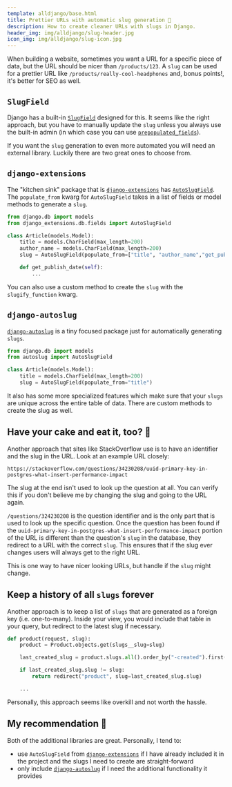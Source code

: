 ```yaml
---
template: alldjango/base.html
title: Prettier URLs with automatic slug generation 🐌
description: How to create cleaner URLs with slugs in Django.
header_img: img/alldjango/slug-header.jpg
icon_img: img/alldjango/slug-icon.jpg
---
```


When building a website, sometimes you want a URL for a specific piece of data, but the URL should be nicer than `/products/123`. A `slug` can be used for a prettier URL like `/products/really-cool-headphones` and, bonus points!, it's better for SEO as well.

## `SlugField`

Django has a built-in [`SlugField`](https://docs.djangoproject.com/en/stable/ref/models/fields/#slugfield) designed for this. It seems like the right approach, but you have to manually update the `slug` unless you always use the built-in admin (in which case you can use [`prepopulated_fields`](https://docs.djangoproject.com/en/stable/ref/contrib/admin/#django.contrib.admin.ModelAdmin.prepopulated_fields)).

If you want the `slug` generation to even more automated you will need an external library. Luckily there are two great ones to choose from.

## `django-extensions`

The "kitchen sink" package that is [`django-extensions`](https://django-extensions.readthedocs.io/) has [`AutoSlugField`](https://django-extensions.readthedocs.io/en/latest/field_extensions.html#current-database-model-field-extensions). The `populate_from` kwarg for `AutoSlugField` takes in a list of fields or model methods to generate a `slug`.

```python
from django.db import models
from django_extensions.db.fields import AutoSlugField

class Article(models.Model):
    title = models.CharField(max_length=200)
    author_name = models.CharField(max_length=200)
    slug = AutoSlugField(populate_from=["title", "author_name","get_publish_date"])

    def get_publish_date(self):
        ...
```

You can also use a custom method to create the `slug` with the `slugify_function` kwarg.

## `django-autoslug`

[`django-autoslug`](https://django-autoslug.readthedocs.io/) is a tiny focused package just for automatically generating `slugs`.

```python
from django.db import models
from autoslug import AutoSlugField

class Article(models.Model):
    title = models.CharField(max_length=200)
    slug = AutoSlugField(populate_from="title")
```

It also has some more specialized features which make sure that your `slugs` are unique across the entire table of data. There are custom methods to create the slug as well.

## Have your cake and eat it, too? 🎂

Another approach that sites like StackOverflow use is to have an identifier and the slug in the URL. Look at an example URL closely:

```shell
https://stackoverflow.com/questions/34230208/uuid-primary-key-in-postgres-what-insert-performance-impact
```

The slug at the end isn't used to look up the question at all. You can verify this if you don't believe me by changing the slug and going to the URL again.

`/questions/324230208` is the question identifier and is the only part that is used to look up the specific question. Once the question has been found if the `uuid-primary-key-in-postgres-what-insert-performance-impact` portion of the URL is different than the question's `slug` in the database, they redirect to a URL with the correct `slug`. This ensures that if the slug ever changes users will always get to the right URL.

This is one way to have nicer looking URLs, but handle if the `slug` might change.

## Keep a history of all `slugs` forever

Another approach is to keep a list of `slugs` that are generated as a foreign key (i.e. one-to-many). Inside your view, you would include that table in your query, but redirect to the latest slug if necessary.

```python
def product(request, slug):
    product = Product.objects.get(slugs__slug=slug)

    last_created_slug = product.slugs.all().order_by("-created").first()

    if last_created_slug.slug != slug:
        return redirect("product", slug=last_created_slug.slug)

    ...
```

Personally, this approach seems like overkill and not worth the hassle.

## My recommendation 🌟

Both of the additional libraries are great. Personally, I tend to:

- use `AutoSlugField` from [`django-extensions`](https://django-extensions.readthedocs.io/) if I have already included it in the project and the slugs I need to create are straight-forward
- only include [`django-autoslug`](https://django-autoslug.readthedocs.io/) if I need the additional functionality it provides
